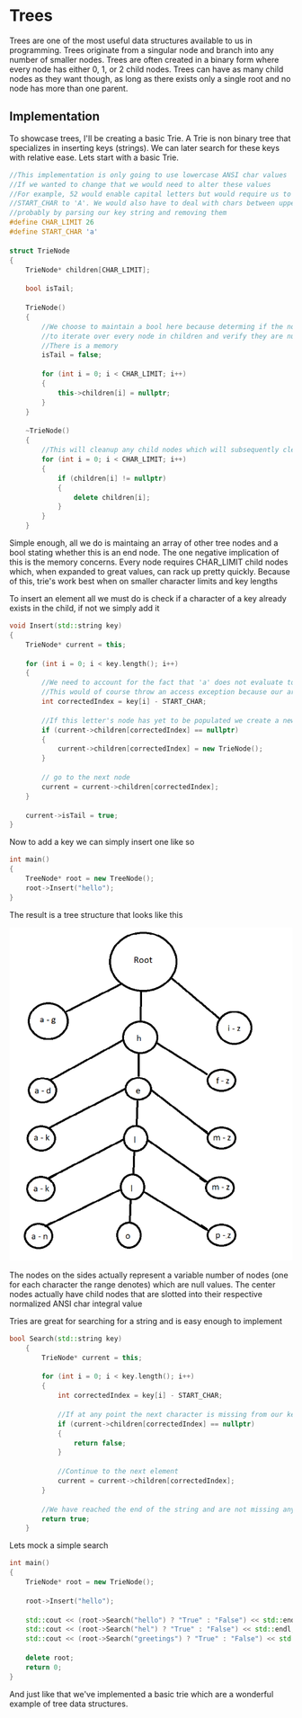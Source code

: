 # Trees

Trees are one of the most useful data structures available to us in programming. Trees originate from a singular
node and branch into any number of smaller nodes. Trees are often created in a binary form where every node has
either 0, 1, or 2 child nodes. Trees can have as many child nodes as they want though, as long as there exists only
a single root and no node has more than one parent.

## Implementation

To showcase trees, I'll be creating a basic Trie. A Trie is non binary tree that specializes in inserting
keys (strings). We can later search for these keys with relative ease. Lets start with a basic Trie.

```cpp
//This implementation is only going to use lowercase ANSI char values
//If we wanted to change that we would need to alter these values
//For example, 52 would enable capital letters but would require us to change
//START_CHAR to 'A'. We would also have to deal with chars between upper/lower cases
//probably by parsing our key string and removing them
#define CHAR_LIMIT 26
#define START_CHAR 'a'

struct TrieNode
{
    TrieNode* children[CHAR_LIMIT];

    bool isTail;

    TrieNode()
    {
        //We choose to maintain a bool here because determing if the node is an end node otherwise would require us
        //to iterate over every node in children and verify they are null. This would be incredibly slow
        //There is a memory 
        isTail = false;

        for (int i = 0; i < CHAR_LIMIT; i++)
        {
            this->children[i] = nullptr;
        }
    }

    ~TrieNode()
    {
        //This will cleanup any child nodes which will subsequently clean up their children
        for (int i = 0; i < CHAR_LIMIT; i++)
        {
            if (children[i] != nullptr)
            {
                delete children[i];
            }
        }
    }
``` 

Simple enough, all we do is maintaing an array of other tree nodes and a bool stating whether this is
an end node. The one negative implication of this is the memory concerns. Every node requires CHAR_LIMIT
child nodes which, when expanded to great values, can rack up pretty quickly. Because of this, trie's work
best when on smaller character limits and key lengths

To insert an element all we must do is check if a character of a key already exists in the child, if not we simply add it

```cpp
void Insert(std::string key)
{
    TrieNode* current = this;

    for (int i = 0; i < key.length(); i++)
    {
        //We need to account for the fact that 'a' does not evaluate to 0, but rather the integral ANSI number which is 97
        //This would of course throw an access exception because our array is sized to 26!
        int correctedIndex = key[i] - START_CHAR;

        //If this letter's node has yet to be populated we create a new one
        if (current->children[correctedIndex] == nullptr)
        {
            current->children[correctedIndex] = new TrieNode();
        }

        // go to the next node
        current = current->children[correctedIndex];
    }

    current->isTail = true;
}
```

Now to add a key we can simply insert one like so
```cpp
int main()
{
    TreeNode* root = new TreeNode();
    root->Insert("hello");
}
```

The result is a tree structure that looks like this

![img](https://github.com/Kobakat/Algorithms/blob/master/imgdump/Trie.png)

The nodes on the sides actually represent a variable number of nodes (one for each character the range denotes) which
are null values. The center nodes actually have child nodes that are slotted into their respective normalized ANSI char integral value

Tries are great for searching for a string and is easy enough to implement

```cpp
bool Search(std::string key)
    {
        TrieNode* current = this;

        for (int i = 0; i < key.length(); i++)
        {
            int correctedIndex = key[i] - START_CHAR;

            //If at any point the next character is missing from our key string, we know this string cannot exist
            if (current->children[correctedIndex] == nullptr)
            {
                return false;
            }

            //Continue to the next element
            current = current->children[correctedIndex];
        }

        //We have reached the end of the string and are not missing any charcters which means this string does exist
        return true;
    }
```

Lets mock a simple search

```cpp
int main()
{
    TrieNode* root = new TrieNode();

    root->Insert("hello");

    std::cout << (root->Search("hello") ? "True" : "False") << std::endl; //should be true since we added this
    std::cout << (root->Search("hel") ? "True" : "False") << std::endl; //should be true because hello is comprised of hello
    std::cout << (root->Search("greetings") ? "True" : "False") << std::endl; //should be false we did not insert this key

    delete root;
    return 0;
}
```

And just like that we've implemented a basic trie which are a wonderful example of tree data structures.
